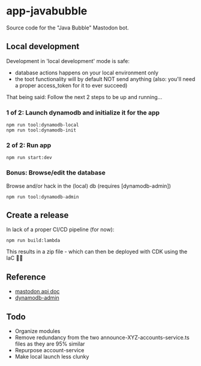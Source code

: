 # app-javabubble

Source code for the "Java Bubble" Mastodon bot.

## Local development

Development in 'local development' mode is safe:
- database actions happens on your local environment only
- the toot functionality will by default NOT send anything (also: you'll need a proper access_token for it to ever succeed)

That being said: Follow the next 2 steps to be up and running...

### 1 of 2: Launch dynamodb and initialize it for the app

    npm run tool:dynamodb-local
    npm run tool:dynamodb-init

### 2 of 2: Run app

    npm run start:dev

### Bonus: Browse/edit the database

Browse and/or hack in the (local) db (requires [dynamodb-admin])

    npm run tool:dynamodb-admin

## Create a release

In lack of a proper CI/CD pipeline (for now):

    npm run build:lambda

This results in a zip file - which can then be deployed with CDK using the IaC 👍🏻

## Reference
- [mastodon api doc](https://docs.joinmastodon.org/methods/statuses/)
- [dynamodb-admin](https://github.com/aaronshaf/dynamodb-admin)

## Todo

- Organize modules
- Remove redundancy from the two announce-XYZ-accounts-service.ts files as they are 95% similar
- Repurpose account-service
- Make local launch less clunky